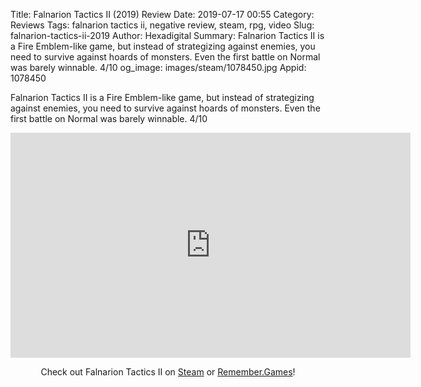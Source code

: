 Title: Falnarion Tactics II (2019) Review
Date: 2019-07-17 00:55
Category: Reviews
Tags: falnarion tactics ii, negative review, steam, rpg, video
Slug: falnarion-tactics-ii-2019
Author: Hexadigital
Summary: Falnarion Tactics II is a Fire Emblem-like game, but instead of strategizing against enemies, you need to survive against hoards of monsters. Even the first battle on Normal was barely winnable. 4/10
og_image: images/steam/1078450.jpg
Appid: 1078450

Falnarion Tactics II is a Fire Emblem-like game, but instead of strategizing against enemies, you need to survive against hoards of monsters. Even the first battle on Normal was barely winnable. 4/10

<center><iframe src="https://www.youtube.com/embed/4GksjVQ0Ztc?feature=oembed" allow="accelerometer; autoplay; encrypted-media; gyroscope; picture-in-picture" width="640" height="360" frameborder="0"></iframe>

Check out Falnarion Tactics II on [Steam](https://store.steampowered.com/app/1078450/?curator_clanid=34633900) or [Remember.Games](https://remember.games/game/2533/)!</center>